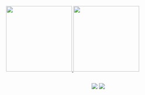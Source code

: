 <div align="left">
  <a href="https://github.com/jardelprad0">
  <img height="180em" src="https://github-readme-stats.vercel.app/api?username=jardelprad0&show_icons=true&theme=dark&include_all_commits=true&count_private=true"/>
  <img height="180em" src="https://github-readme-stats.vercel.app/api/top-langs/?username=jardelprad0&layout=compact&langs_count=7&theme=dark"/>
</div>

  
   ##

<div align = "center">

<a href = "mailto: jardelprado.tec@gmail.com"><img src="https://img.shields.io/badge/Gmail-D14836?style=for-the-badge&logo=gmail&logoColor=white" target="_blank"></a>
<a href="https://www.linkedin.com/in/jardelprado/" target="_blank"><img src="https://img.shields.io/badge/-LinkedIn-%230077B5?style=for-the-badge&logo=linkedin&logoColor=white" target="_blank"></a>
  
